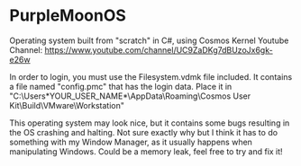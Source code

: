 # PurpleMoonOS
Operating system built from "scratch" in C#, using Cosmos Kernel
Youtube Channel: https://www.youtube.com/channel/UC9ZaDKg7dBUzoJx6gk-e26w

In order to login, you must use the Filesystem.vdmk file included. It contains a file named "config.pmc" that has the login data.
Place it in "C:\Users\*YOUR_USER_NAME*\AppData\Roaming\Cosmos User Kit\Build\VMware\Workstation\"

This operating system may look nice, but it contains some bugs resulting in the OS crashing and halting. Not sure exactly why
but I think it has to do something with my Window Manager, as it usually happens when manipulating Windows. Could be a memory leak, 
feel free to try and fix it!
